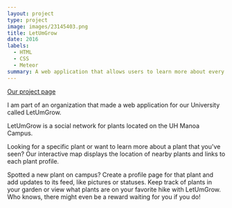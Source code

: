 ```yaml
---
layout: project
type: project
image: images/23145403.png
title: LetUmGrow
date: 2016
labels:
  - HTML
  - CSS
  - Meteor
summary: A web application that allows users to learn more about every plant on University of Hawaii at Manoa's campus.
---
```


[Our project page](https://letumgrow.github.io/)

I am part of an organization that made a web application for our University called LetUmGrow.

LetUmGrow is a social network for plants located on the UH Manoa Campus.

Looking for a specific plant or want to learn more about a plant that you've seen? Our interactive map displays the location of nearby plants and links to each plant profile.

Spotted a new plant on campus? Create a profile page for that plant and add updates to its feed, like pictures or statuses. Keep track of plants in your garden or view what plants are on your favorite hike with LetUmGrow. Who knows, there might even be a reward waiting for you if you do!



